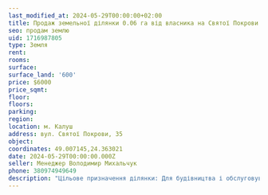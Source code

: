 ```yaml
---
last_modified_at: 2024-05-29T00:00:00+02:00
title: Продаж земельної ділянки 0.06 га від власника на Святої Покрови в Калуші
seo: продам землю
uid: 1716987805
type: Земля
rent:
rooms:
surface:
surface_land: '600'
price: $6000
price_sqmt:
floor:
floors:
parking:
region:
location: м. Калуш
address: вул. Святої Покрови, 35
object:
coordinates: 49.007145,24.363021
date: 2024-05-29T00:00:00.000Z
seller: Менеджер Володимир Михальчук
phone: 380974949649
description: "Цільове призначення ділянки: Для будівництва і обслуговування житлового будинку, господарських будівель і споруд (присадибна ділянка), кадастровий номер: 2610400000:44:001:0184"
---
```

